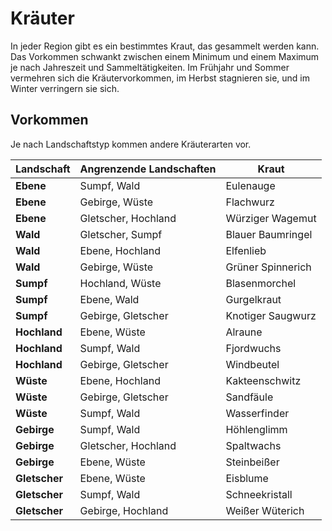 # Kräuter

In jeder Region gibt es ein bestimmtes Kraut, das gesammelt werden kann. Das
Vorkommen schwankt zwischen einem Minimum und einem Maximum je nach Jahreszeit
und Sammeltätigkeiten. Im Frühjahr und Sommer vermehren sich die
Kräutervorkommen, im Herbst stagnieren sie, und im Winter verringern sie sich.

## Vorkommen

Je nach Landschaftstyp kommen andere Kräuterarten vor.

| Landschaft   | Angrenzende Landschaften | Kraut             |
| ------------ | ------------------------ | ----------------  |
**Ebene**      | Sumpf, Wald              | Eulenauge         |
**Ebene**      | Gebirge, Wüste           | Flachwurz         |
**Ebene**      | Gletscher, Hochland      | Würziger Wagemut  |
**Wald**       | Gletscher, Sumpf         | Blauer Baumringel |
**Wald**       | Ebene, Hochland          | Elfenlieb         |
**Wald**       | Gebirge, Wüste           | Grüner Spinnerich |
**Sumpf**      | Hochland, Wüste          | Blasenmorchel     |
**Sumpf**      | Ebene, Wald              | Gurgelkraut       |
**Sumpf**      | Gebirge, Gletscher       | Knotiger Saugwurz |
**Hochland**   | Ebene, Wüste             | Alraune           |
**Hochland**   | Sumpf, Wald              | Fjordwuchs        |
**Hochland**   | Gebirge, Gletscher       | Windbeutel        |
**Wüste**      | Ebene, Hochland          | Kakteenschwitz    |
**Wüste**      | Gebirge, Gletscher       | Sandfäule         |
**Wüste**      | Sumpf, Wald              | Wasserfinder      |
**Gebirge**    | Sumpf, Wald              | Höhlenglimm       |
**Gebirge**    | Gletscher, Hochland      | Spaltwachs        |
**Gebirge**    | Ebene, Wüste             | Steinbeißer       |
**Gletscher**  | Ebene, Wüste             | Eisblume          |
**Gletscher**  | Sumpf, Wald              | Schneekristall    |
**Gletscher**  | Gebirge, Hochland        | Weißer Wüterich   |
